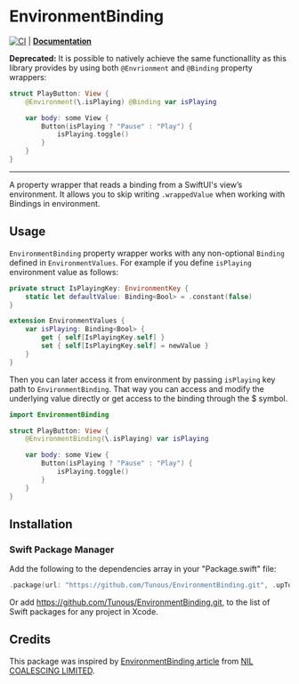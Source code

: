 # EnvironmentBinding

[![CI](https://github.com/Tunous/EnvironmentBinding/actions/workflows/main.yml/badge.svg)](https://github.com/Tunous/EnvironmentBinding/actions/workflows/main.yml) | [**Documentation**](https://tunous.github.io/EnvironmentBinding/documentation/environmentbinding/)

**Deprecated:** It is possible to natively achieve the same functionallity as this library provides by using both `@Envrionment` and `@Binding` property wrappers:

```swift
struct PlayButton: View {
    @Environment(\.isPlaying) @Binding var isPlaying

    var body: some View {
        Button(isPlaying ? "Pause" : "Play") {
            isPlaying.toggle()
        }
    }
}
```

___

A property wrapper that reads a binding from a SwiftUI's view’s environment. It allows you to skip writing `.wrappedValue` when working with Bindings in environment.

## Usage

`EnvironmentBinding` property wrapper works with any non-optional `Binding` defined in `EnvironmentValues`.
For example if you define `isPlaying` environment value as follows:

```swift
private struct IsPlayingKey: EnvironmentKey {
    static let defaultValue: Binding<Bool> = .constant(false)
}

extension EnvironmentValues {
    var isPlaying: Binding<Bool> {
        get { self[IsPlayingKey.self] }
        set { self[IsPlayingKey.self] = newValue }
    }
}
```

Then you can later access it from environment by passing `isPlaying` key path to `EnvironmentBinding`. That way you can access and modify the underlying value directly or get access to the binding through the $ symbol.

```swift
import EnvironmentBinding

struct PlayButton: View {
    @EnvironmentBinding(\.isPlaying) var isPlaying

    var body: some View {
        Button(isPlaying ? "Pause" : "Play") {
            isPlaying.toggle()
        }
    }
}
```


## Installation

### Swift Package Manager

Add the following to the dependencies array in your "Package.swift" file:

```swift
.package(url: "https://github.com/Tunous/EnvironmentBinding.git", .upToNextMajor(from: "1.0.0"))
```

Or add https://github.com/Tunous/EnvironmentBinding.git, to the list of Swift packages for any project in Xcode.

## Credits

This package was inspired by [EnvironmentBinding article](https://lostmoa.com/blog/EnvironmentBinding/) from [NIL COALESCING LIMITED](https://nilcoalescing.com/about/).
